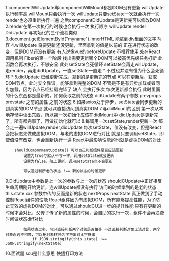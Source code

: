 1.componentWillUpdate与componentWillMount都是DOM没有更新
    willUpdate执行频率高,willMount只会执行一次
        willUpdate只要setState一次就会执行一次
            render也必须重新执行一遍
            之后componentDidUpdate是更新完可以修改DOM
2.render在第一次执行的时候也会执行一次
    执行顺序
        willUpdate
        render
        DidUpdate
    与初始化的三个流程类似
3.document.getElementById("myname").innerHTML
    能拿到div里面的文字内容
4.willUpdate
    将要更新还没更新，里面拿到的值是以前的
        正在进行状态的改变，但是DOM还没有更新
            有人说像vue的beforeUpdate
    不推荐使用
        处在React调用机制 Fiber的第一个阶段 找出需要更新哪个DOM可以被高优先级任务打断
            此函数会再次执行，不够安全
    此处setState会死循环
        setState会再走willUpdate，走render，再走didUpdate，一直setState一直走
            * 不过也并没有懂为什么会死循环 *
5.didUpdate
    已经更新完成，拿到的是更新完的节点
    可以在更新后，获取DOM节点，此时安全靠谱，能够拿到完整的DOM
        不管是不是有异步加载或者同步加载，因为节点已经挂载完毕了
    缺点
        会执行多次
            每次更新都会执行
    此时里面的什么东西都是最新的，如何获取之前的状态
        didUpdate有两个参数
            prevprops prevstate 之前的属性 之前的状态
6.如果axios处于异步，setState会同步更新的到真实的DOM节点
    就可以直接访问到真实DOM 
7.与didMount的区别
    第一次从本地存储中读出东西，所以第一次初始化应该在didMount中
    didUpdate是更新完了，所有都完事了，再做初始化就可以
8.每调用一次setState,render更新一次
    都会走一遍willUpdate,render,didUpdate
        每次setState，值没有改变，但是React会把状态先做成虚拟DOM，与老的虚拟DOM进行对比
        就是只要调用setState，即使值没有改变，也会重新执行一遍
        React中最影响性能的也就是虚拟DOM的对比

        shouldComponmentUpdate() 可以自己判断组件是否应该更新
            设置为true与默认不写一样，调用setState就会更新
            设置为false，阻止更新，调用setState也不会更新

            可以通过判断老的状态 !== 新的状态的时候更新
9.DidUpdate中参数是上一次的参数与上一次的状态
    shouldCUpdate中正好相反
        生命周期刚开始更新，连willUpdate都没有执行
            访问的时候拿到的是老的状态 this.state.xxx
            参数中传的反而是新的状态
                nextProps nextState
        真正做到了手动控制React组件的性能
            React组件因为有虚拟DOM，所有能够提高性能，为了防止无效的虚拟DOM的对比，可以通过shouldCU进一步的提升性能
            只有在更新的时候才会对比，父传子传了新的属性的时候，会自助的执行一次，组件不会再浪费时间做状态diff对比

            如果状态过多，可以直接判断两个对象是否相等 不过直接判断对象无法对比，两个对象永远不相等，可以把对象转换为字符串对比字符串
                if JSON.stringify(this.state) !== JSON.stringify(nextState)
10.面试题 scu是什么意思
    快捷打印方法

